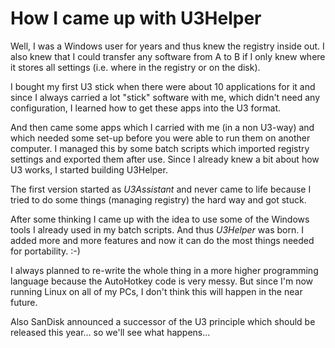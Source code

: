 How I came up with U3Helper
===========================

Well, I was a Windows user for years and thus knew the registry inside out. I
also knew that I could transfer any software from A to B if I only knew where it
stores all settings (i.e. where in the registry or on the disk).

I bought my first U3 stick when there were about 10 applications for it and
since I always carried a lot "stick" software with me, which didn't need any
configuration, I learned how to get these apps into the U3 format.

And then came some apps which I carried with me (in a non U3-way) and which
needed some set-up before you were able to run them on another computer. I
managed this by some batch scripts which imported registry settings and exported
them after use. Since I already knew a bit about how U3 works, I started
building U3Helper.

The first version started as *U3Assistant* and never came to life because I tried
to do some things (managing registry) the hard way and got stuck.

After some thinking I came up with the idea to use some of the Windows tools I
already used in my batch scripts. And thus *U3Helper* was born. I added more and
more features and now it can do the most things needed for portability. :-)

I always planned to re-write the whole thing in a more higher programming
language because the AutoHotkey code is very messy. But since I'm now running
Linux on all of my PCs, I don't think this will happen in the near future.

Also SanDisk announced a successor of the U3 principle which should be released
this year... so we'll see what happens...

